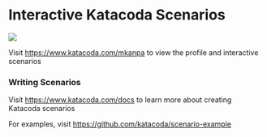 # Interactive Katacoda Scenarios

[![](http://shields.katacoda.com/katacoda/mkanpa/count.svg)](https://www.katacoda.com/mkanpa "Get your profile on Katacoda.com")

Visit https://www.katacoda.com/mkanpa to view the profile and interactive scenarios

### Writing Scenarios
Visit https://www.katacoda.com/docs to learn more about creating Katacoda scenarios

For examples, visit https://github.com/katacoda/scenario-example
